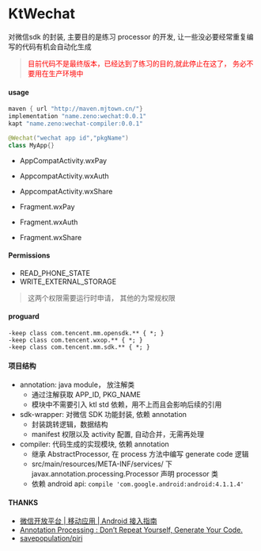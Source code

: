 # KtWechat

对微信sdk 的封装, 主要目的是练习 processor 的开发, 让一些没必要经常重复编写的代码有机会自动化生成

> <font color=red>目前代码不是最终版本，已经达到了练习的目的,就此停止在这了， 务必不要用在生产环境中</font>

#### usage

```groovy
maven { url "http://maven.mjtown.cn/"}
implementation "name.zeno:wechat:0.0.1"
kapt "name.zeno:wechat-compiler:0.0.1"

```

```kotlin
@Wechat("wechat app id","pkgName")
class MyApp{}
```

- AppCompatActivity.wxPay
- AppcompatActivity.wxAuth
- AppcompatActivity.wxShare

- Fragment.wxPay
- Fragment.wxAuth
- Fragment.wxShare

#### Permissions

- READ_PHONE_STATE
- WRITE_EXTERNAL_STORAGE

> 这两个权限需要运行时申请， 其他的为常规权限

#### proguard
```proguard
-keep class com.tencent.mm.opensdk.** { *; }
-keep class com.tencent.wxop.** { *; }
-keep class com.tencent.mm.sdk.** { *; }
```

#### 项目结构
- annotation: java module， 放注解类
    - 通过注解获取 APP_ID, PKG_NAME
    - 模块中不需要引入 ktl std 依赖，用不上而且会影响后续的引用
- sdk-wrapper: 对微信 SDK 功能封装, 依赖 annotation
    - 封装跳转逻辑，数据结构
    - manifest 权限以及 activity 配置, 自动合并，无需再处理
- compiler: 代码生成的实现模块, 依赖 annotation
    - 继承 AbstractProcessor, 在 process 方法中编写 generate code 逻辑
    - src/main/resources/META-INF/services/ 下 javax.annotation.processing.Processor 声明 processor 类
    - 依赖 android api: `compile 'com.google.android:android:4.1.1.4'`

#### THANKS

- [微信开放平台 | 移动应用 | Android 接入指南][1]
- [Annotation Processing : Don’t Repeat Yourself, Generate Your Code.][2]
- [savepopulation/piri](https://github.com/savepopulation/piri)


[1]:https://open.weixin.qq.com/cgi-bin/showdocument?action=dir_list&t=resource/res_list&id=1417751808
[2]:https://medium.com/@iammert/annotation-processing-dont-repeat-yourself-generate-your-code-8425e60c6657